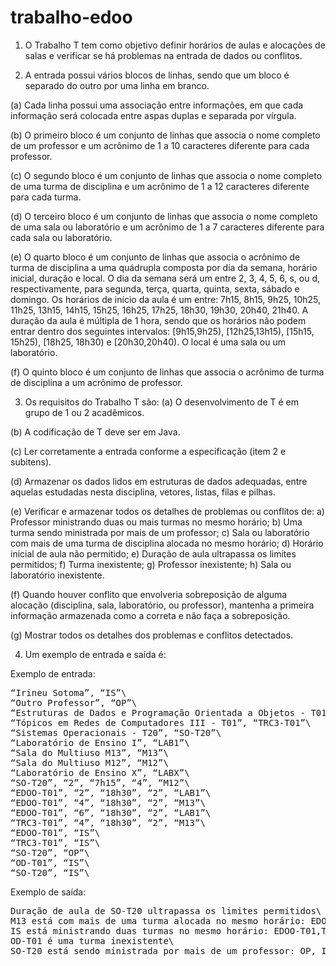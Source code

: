 # trabalho-edoo

1. O Trabalho T tem como objetivo definir horários de aulas e alocações de salas e verificar se há problemas
na entrada de dados ou conflitos.

2. A entrada possui vários blocos de linhas, sendo que um bloco é separado do outro por uma linha em
branco.

(a) Cada linha possui uma associação entre informações, em que cada informação será colocada entre
aspas duplas e separada por vírgula.

(b) O primeiro bloco é um conjunto de linhas que associa o nome completo de um professor e um acrônimo de 1 a 10 caracteres diferente para cada professor.

(c) O segundo bloco é um conjunto de linhas que associa o nome completo de uma turma de disciplina e
um acrônimo de 1 a 12 caracteres diferente para cada turma.

(d) O terceiro bloco é um conjunto de linhas que associa o nome completo de uma sala ou laboratório e
um acrônimo de 1 a 7 caracteres diferente para cada sala ou laboratório.

(e) O quarto bloco é um conjunto de linhas que associa o acrônimo de turma de disciplina a uma quádrupla composta por dia da semana, horário inicial, duração e local. O dia da semana será um entre
2, 3, 4, 5, 6, s, ou d, respectivamente, para segunda, terça, quarta, quinta, sexta, sábado e domingo.
Os horários de início da aula é um entre: 7h15, 8h15, 9h25, 10h25, 11h25, 13h15, 14h15, 15h25, 16h25,
17h25, 18h30, 19h30, 20h40, 21h40. A duração da aula é múltipla de 1 hora, sendo que os horários
não podem entrar dentro dos seguintes intervalos: [9h15,9h25), [12h25,13h15), [15h15, 15h25), [18h25,
18h30) e [20h30,20h40). O local é uma sala ou um laboratório.

(f) O quinto bloco é um conjunto de linhas que associa o acrônimo de turma de disciplina a um acrônimo
de professor.

3. Os requisitos do Trabalho T são:
(a) O desenvolvimento de T é em grupo de 1 ou 2 acadêmicos.

(b) A codificação de T deve ser em Java.

(c) Ler corretamente a entrada conforme a especificação (item 2 e subitens).

(d) Armazenar os dados lidos em estruturas de dados adequadas, entre aquelas estudadas nesta disciplina, vetores, listas, filas e pilhas.

(e) Verificar e armazenar todos os detalhes de problemas ou conflitos de: a) Professor ministrando duas
ou mais turmas no mesmo horário; b) Uma turma sendo ministrada por mais de um professor; c) Sala
ou laboratório com mais de uma turma de disciplina alocada no mesmo horário; d) Horário inicial
de aula não permitido; e) Duração de aula ultrapassa os limites permitidos; f) Turma inexistente; g)
Professor inexistente; h) Sala ou laboratório inexistente.

(f) Quando houver conflito que envolveria sobreposição de alguma alocação (disciplina, sala, laboratório,
ou professor), mantenha a primeira informação armazenada como a correta e não faça a sobreposição.

(g) Mostrar todos os detalhes dos problemas e conflitos detectados.

4. Um exemplo de entrada e saída é:

Exemplo de entrada:
<pre>
“Irineu Sotoma”, “IS”\
“Outro Professor”, “OP”\
“Estruturas de Dados e Programação Orientada a Objetos - T01”, “EDOO-T01”\
“Tópicos em Redes de Computadores III - T01”, “TRC3-T01”\
“Sistemas Operacionais - T20”, “SO-T20”\
“Laboratório de Ensino I”, “LAB1”\
“Sala do Multiuso M13”, “M13”\
“Sala do Multiuso M12”, “M12”\
“Laboratório de Ensino X”, “LABX”\
“SO-T20”, “2”, “7h15”, “4”, “M12”\
“EDOO-T01”, “2”, “18h30”, “2”, “LAB1”\
“EDOO-T01”, “4”, “18h30”, “2”, “M13”\
“EDOO-T01”, “6”, “18h30”, “2”, “LAB1”\
“TRC3-T01”, “4”, “18h30”, “2”, “M13”\
“EDOO-T01”, “IS”\
“TRC3-T01”, “IS”\
“SO-T20”, “OP”\
“OD-T01”, “IS”\
“SO-T20”, “IS”\
</pre>
Exemplo de saída:
<pre>
Duração de aula de SO-T20 ultrapassa os limites permitidos\
M13 está com mais de uma turma alocada no mesmo horário: EDOO-T01,TRC3-T01\
IS está ministrando duas turmas no mesmo horário: EDOO-T01,TRC3-T01\
OD-T01 é uma turma inexistente\
SO-T20 está sendo ministrada por mais de um professor: OP, IS\
</pre>
